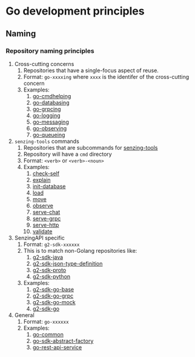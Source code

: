 # Go development principles

## Naming

### Repository naming principles

1. Cross-cutting concerns
   1. Repositories that have a single-focus aspect of reuse.
   1. Format: `go-xxxxing` where `xxxx` is the identifer of the cross-cutting concern
   1. Examples:
      1. [go-cmdhelping](https://github.com/senzing-garage/go-cmdhelping)
      1. [go-databasing](https://github.com/senzing-garage/go-databasing)
      1. [go-grpcing](https://github.com/senzing-garage/go-grpcing)
      1. [go-logging](https://github.com/senzing-garage/go-logging)
      1. [go-messaging](https://github.com/senzing-garage/go-messaging)
      1. [go-observing](https://github.com/senzing-garage/go-observing)
      1. [go-queueing](https://github.com/senzing-garage/go-queueing)
1. `senzing-tools` commands
   1. Repositories that are subcommands for [senzing-tools](https://github.com/senzing-garage/senzing-tools)
   1. Repository will have a `cmd` directory
   1. Format: `<verb>` or `<verb>-<noun>`
   1. Examples:
      1. [check-self](https://github.com/senzing-garage/check-self)
      1. [explain](https://github.com/senzing-garage/explain)
      1. [init-database](https://github.com/senzing-garage/init-database)
      1. [load](https://github.com/senzing-garage/load)
      1. [move](https://github.com/senzing-garage/move)
      1. [observe](https://github.com/senzing-garage/observe)
      1. [serve-chat](https://github.com/senzing-garage/serve-chat)
      1. [serve-grpc](https://github.com/senzing-garage/serve-grpc)
      1. [serve-http](https://github.com/senzing-garage/serve-http)
      1. [validate](https://github.com/senzing-garage/validate)
1. SenzingAPI specific
   1. Format: `g2-sdk-xxxxxx`
   1. This is to match non-Golang repositories like:
      1. [g2-sdk-java](https://github.com/senzing-garage/g2-sdk-java)
      1. [g2-sdk-json-type-definition](https://github.com/senzing-garage/g2-sdk-json-type-definition)
      1. [g2-sdk-proto](https://github.com/senzing-garage/g2-sdk-proto)
      1. [g2-sdk-python](https://github.com/senzing-garage/g2-sdk-python)
   1. Examples:
      1. [g2-sdk-go-base](https://github.com/senzing-garage/g2-sdk-go-base)
      1. [g2-sdk-go-grpc](https://github.com/senzing-garage/g2-sdk-go-grpc)
      1. [g2-sdk-go-mock](https://github.com/senzing-garage/g2-sdk-go-mock)
      1. [g2-sdk-go](https://github.com/senzing-garage/g2-sdk-go)
1. General
   1. Format: `go-xxxxxx`
   1. Examples:
      1. [go-common](https://github.com/senzing-garage/go-common)
      1. [go-sdk-abstract-factory](https://github.com/senzing-garage/go-sdk-abstract-factory)
      1. [go-rest-api-service](https://github.com/senzing-garage/go-rest-api-service)
